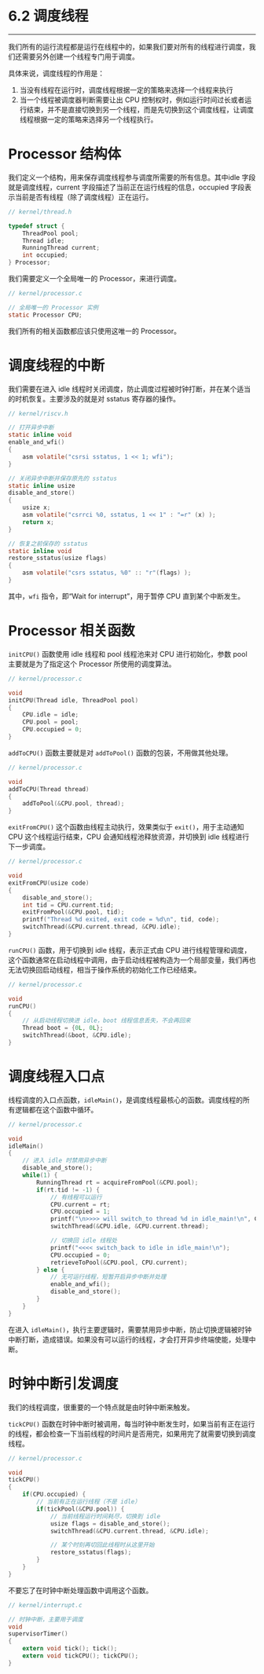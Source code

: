 # 6.2 调度线程

----

我们所有的运行流程都是运行在线程中的，如果我们要对所有的线程进行调度，我们还需要另外创建一个线程专门用于调度。

具体来说，调度线程的作用是：

1. 当没有线程在运行时，调度线程根据一定的策略来选择一个线程来执行
2. 当一个线程被调度器判断需要让出 CPU 控制权时，例如运行时间过长或者运行结束，并不是直接切换到另一个线程，而是先切换到这个调度线程，让调度线程根据一定的策略来选择另一个线程执行。

# Processor 结构体

我们定义一个结构，用来保存调度线程参与调度所需要的所有信息。其中idle 字段就是调度线程，current 字段描述了当前正在运行线程的信息，occupied 字段表示当前是否有线程（除了调度线程）正在运行。

```c
// kernel/thread.h

typedef struct {
    ThreadPool pool;
    Thread idle;
    RunningThread current;
    int occupied;
} Processor;
```

我们需要定义一个全局唯一的 Processor，来进行调度。

```c
// kernel/processor.c

// 全局唯一的 Processor 实例
static Processor CPU;
```

我们所有的相关函数都应该只使用这唯一的 Processor。

# 调度线程的中断

我们需要在进入 idle 线程时关闭调度，防止调度过程被时钟打断，并在某个适当的时机恢复。主要涉及的就是对 sstatus 寄存器的操作。

```c
// kernel/riscv.h

// 打开异步中断
static inline void
enable_and_wfi()
{
    asm volatile("csrsi sstatus, 1 << 1; wfi");
}

// 关闭异步中断并保存原先的 sstatus
static inline usize
disable_and_store()
{
    usize x;
    asm volatile("csrrci %0, sstatus, 1 << 1" : "=r" (x) );
    return x;
}

// 恢复之前保存的 sstatus
static inline void
restore_sstatus(usize flags)
{
    asm volatile("csrs sstatus, %0" :: "r"(flags) );
}
```

其中，`wfi` 指令，即“Wait for interrupt”，用于暂停 CPU 直到某个中断发生。

# Processor 相关函数

`initCPU()` 函数使用 idle 线程和 pool 线程池来对 CPU 进行初始化，参数 pool 主要就是为了指定这个 Processor 所使用的调度算法。

```c
// kernel/processor.c

void
initCPU(Thread idle, ThreadPool pool)
{
    CPU.idle = idle;
    CPU.pool = pool;
    CPU.occupied = 0;
}
```

`addToCPU()` 函数主要就是对 `addToPool()` 函数的包装，不用做其他处理。

```c
// kernel/processor.c

void
addToCPU(Thread thread)
{
    addToPool(&CPU.pool, thread);
}
```

`exitFromCPU()` 这个函数由线程主动执行，效果类似于 `exit()`，用于主动通知 CPU 这个线程运行结束，CPU 会通知线程池释放资源，并切换到 idle 线程进行下一步调度。

```c
// kernel/processor.c

void
exitFromCPU(usize code)
{
    disable_and_store();
    int tid = CPU.current.tid;
    exitFromPool(&CPU.pool, tid);
    printf("Thread %d exited, exit code = %d\n", tid, code);
    switchThread(&CPU.current.thread, &CPU.idle);
}
```

`runCPU()` 函数，用于切换到 idle 线程，表示正式由 CPU 进行线程管理和调度，这个函数通常在启动线程中调用，由于启动线程被构造为一个局部变量，我们再也无法切换回启动线程，相当于操作系统的初始化工作已经结束。

```c
// kernel/processor.c

void
runCPU()
{   
    // 从启动线程切换进 idle，boot 线程信息丢失，不会再回来
    Thread boot = {0L, 0L};
    switchThread(&boot, &CPU.idle);
}
```

# 调度线程入口点

线程调度的入口点函数，`idleMain()`，是调度线程最核心的函数。调度线程的所有逻辑都在这个函数中循环。

```c
// kernel/processor.c

void
idleMain()
{
    // 进入 idle 时禁用异步中断
    disable_and_store();
    while(1) {
        RunningThread rt = acquireFromPool(&CPU.pool);
        if(rt.tid != -1) {
            // 有线程可以运行
            CPU.current = rt;
            CPU.occupied = 1;
            printf("\n>>>> will switch_to thread %d in idle_main!\n", CPU.current.tid);
            switchThread(&CPU.idle, &CPU.current.thread);

            // 切换回 idle 线程处
            printf("<<<< switch_back to idle in idle_main!\n");
            CPU.occupied = 0;
            retrieveToPool(&CPU.pool, CPU.current);
        } else {
            // 无可运行线程，短暂开启异步中断并处理
            enable_and_wfi();
            disable_and_store();
        }
    }
}
```

在进入 `idleMain()`，执行主要逻辑时，需要禁用异步中断，防止切换逻辑被时钟中断打断，造成错误。如果没有可以运行的线程，才会打开异步终端使能，处理中断。

# 时钟中断引发调度

我们的线程调度，很重要的一个特点就是由时钟中断来触发。

`tickCPU()` 函数在时钟中断时被调用，每当时钟中断发生时，如果当前有正在运行的线程，都会检查一下当前线程的时间片是否用完，如果用完了就需要切换到调度线程。

```c
// kernel/processor.c

void
tickCPU()
{
    if(CPU.occupied) {
        // 当前有正在运行线程（不是 idle）
        if(tickPool(&CPU.pool)) {
            // 当前线程运行时间耗尽，切换到 idle
            usize flags = disable_and_store();
            switchThread(&CPU.current.thread, &CPU.idle);

            // 某个时刻再切回此线程时从这里开始
            restore_sstatus(flags);
        }
    }
}
```

不要忘了在时钟中断处理函数中调用这个函数。

```c
// kernel/interrupt.c

// 时钟中断，主要用于调度
void
supervisorTimer()
{
    extern void tick(); tick();
    extern void tickCPU(); tickCPU();
}
```